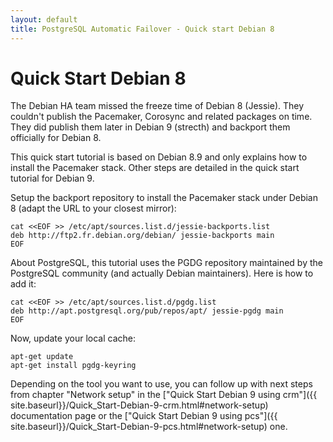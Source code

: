 ```yaml
---
layout: default
title: PostgreSQL Automatic Failover - Quick start Debian 8
---
```


# Quick Start Debian 8

The Debian HA team missed the freeze time of Debian 8 (Jessie). They couldn't
publish the Pacemaker, Corosync and related packages on time. They did publish
them later in Debian 9 (strecth) and backport them officially for Debian 8.

This quick start tutorial is based on Debian 8.9 and only explains how to
install the Pacemaker stack. Other steps are detailed in the quick start
tutorial for Debian 9.

Setup the backport repository to install the Pacemaker stack under Debian 8
(adapt the URL to your closest mirror):

```
cat <<EOF >> /etc/apt/sources.list.d/jessie-backports.list
deb http://ftp2.fr.debian.org/debian/ jessie-backports main
EOF
```

About PostgreSQL, this tutorial uses the PGDG repository maintained by the
PostgreSQL community (and actually Debian maintainers). Here is how to add it:

```
cat <<EOF >> /etc/apt/sources.list.d/pgdg.list
deb http://apt.postgresql.org/pub/repos/apt/ jessie-pgdg main
EOF
```

Now, update your local cache:

```
apt-get update
apt-get install pgdg-keyring
```

Depending on the tool you want to use, you can follow up with next steps from
chapter "Network setup" in the
["Quick Start Debian 9 using crm"]({{ site.baseurl}}/Quick_Start-Debian-9-crm.html#network-setup)
documentation page or the
["Quick Start Debian 9 using pcs"]({{ site.baseurl}}/Quick_Start-Debian-9-pcs.html#network-setup)
one.
